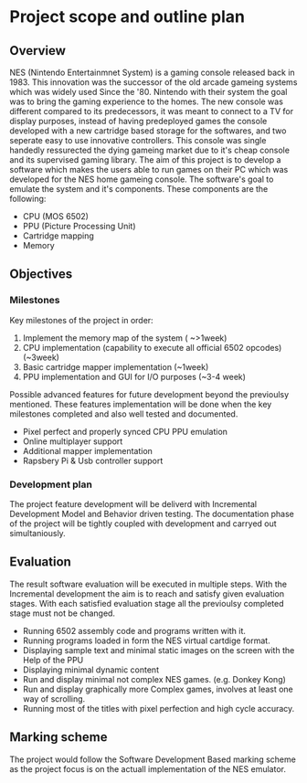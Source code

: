 # Project scope and outline plan

## Overview
NES (Nintendo Entertainmnet System) is a gaming console released back in 1983. This innovation was the successor of the old arcade gameing systems which was widely used Since the '80. Nintendo with their system the goal was to bring the gaming experience to the homes. The new console was different compared to its predecessors, it was meant to connect to a TV for display purposes, instead of having predeployed games the console developed with a new cartridge based storage for the softwares, and two seperate easy to use innovative controllers.
This console was single handedly ressurected the dying gameing market due to it's cheap console and its supervised gaming library.
The aim of this project is to develop a software which makes the users able to run games on their PC which was developed for the NES home gameing console. The software's goal to emulate the system and it's components. These components are the following:

* CPU (MOS 6502)
* PPU (Picture Processing Unit)
* Cartridge mapping
* Memory

## Objectives

### Milestones

Key milestones of the project in order:

1. Implement the memory map of the system ( ~>1week)
2. CPU implementation (capability to execute all official 6502 opcodes) (~3week)
3. Basic cartridge mapper implementation (~1week)
4. PPU implementation and GUI for I/O purposes (~3-4 week)

Possible advanced features for future development beyond the previoulsy mentioned.
These features implementation will be done when the key milestones completed and also well tested and documented.

* Pixel perfect and properly synced CPU PPU emulation
* Online multiplayer support
* Additional mapper implementation
* Rapsbery Pi & Usb controller support

### Development plan

The project feature development will be deliverd with Incremental Development Model and Behavior driven testing.
The documentation phase of the project will be tightly coupled with development and carryed out simultaniously.

## Evaluation

The result software evaluation will be executed in multiple steps. With the Incremental development the aim is to reach and satisfy given evaluation stages. With each satisfied evaluation stage all the previoulsy completed stage must not be changed.

* Running 6502 assembly code and programs written with it.
* Running programs loaded in form the NES virtual cartdige format.
* Displaying sample text and minimal static images on the screen with the Help of the PPU
* Displaying minimal dynamic content
* Run and display minimal not complex NES games. (e.g. Donkey Kong)
* Run and display graphically more Complex games, involves at least one way of scrolling.
* Running most of the titles with pixel perfection and high cycle accuracy.

## Marking scheme

The project would follow the Software Development Based marking scheme as the project focus is on the actuall implementation of the NES emulator.


